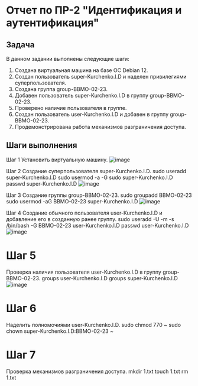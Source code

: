 # Отчет по ПР-2 "Идентификация и аутентификация"

## Задача
В данном задании выполнены следующие шаги:

1. Создана виртуальная машина на базе ОС Debian 12.
2. Создан пользователь super-Kurchenko.I.D и наделен привилегиями суперпользователя.
3. Создана группа group-BBMO-02-23.
4. Добавен пользователь super-Kurchenko.I.D в группу group-BBMO-02-23.
5. Проверено наличие пользователя в группе.
6. Создан пользователь user-Kurchenko.I.D и добавен в группу group-BBMO-02-23.
7. Продемонстрирована работа механизмов разграничения доступа.


## Шаги выполнения

 Шаг 1
Установить виртуальную машину.
![image](https://github.com/Flameitser/TOIB2/assets/65831927/c088f9f1-8b15-4b1b-9a2a-04a63790cf13)



 Шаг 2
Создание суперпользователя super-Kurchenko.I.D.
sudo useradd super-Kurchenko.I.D
sudo usermod -a -G sudo super-Kurchenko.I.D
passwd super-Kurchenko.I.D
![image](https://github.com/Flameitser/TOIB2/assets/65831927/bceaab4e-8e9c-480b-9910-fe0349d61602)


 Шаг 3
Создание группы group-BBMO-02-23.
sudo groupadd BBMO-02-23
sudo usermod -aG BBMO-02-23 super-Kurchenko.I.D
![image](https://github.com/Flameitser/TOIB2/assets/65831927/f1ae4a45-518f-42c3-b38a-9b918581a0dd)


 Шаг 4
Создание обычного пользователя user-Kurchenko.I.D и добавление его в созданную ранее группу.
sudo useradd -U -m -s /bin/bash -G BBMO-02-23 user-Kurchenko.I.D
passwd user-Kurchenko.I.D
![image](https://github.com/Flameitser/TOIB2/assets/65831927/303695b4-583c-48aa-9dc7-4bd8501f6415)


# Шаг 5
Проверка наличия пользователя user-Kurchenko.I.D в группу group-BBMO-02-23.
groups user-Kurchenko.I.D
groups super-Kurchenko.I.D
![image](https://github.com/Flameitser/TOIB2/assets/65831927/293b90b2-1581-4ef3-b040-1e848c5d307c)


# Шаг 6
Наделить полномочиями user-Kurchenko.I.D.
sudo chmod 770 ~
sudo chown super-Kurchenko.I.D:BBMO-02-23 ~


# Шаг 7
Проверка механизмов разграничения доступа.
mkdir 1.txt
touch 1.txt
rm 1.txt


